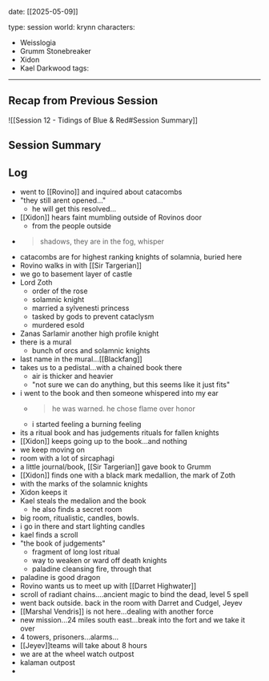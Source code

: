 date: [[2025-05-09]]

type: session
world: krynn
characters:
  - Weisslogia
  - Grumm Stonebreaker
  - Xidon
  - Kael Darkwood
tags:
---

## Recap from Previous Session

![[Session 12 - Tidings of Blue & Red#Session Summary]]

## Session Summary

## Log

- went to [[Rovino]] and inquired about catacombs
- "they still arent opened..."
	- he will get this resolved...
- [[Xidon]] hears faint mumbling outside of Rovinos door
	- from the people outside
- > shadows, they are in the fog, whisper
- catacombs are for highest ranking knights of solamnia, buried here
- Rovino walks in with [[Sir Targerian]]
- we go to basement layer of castle
- Lord Zoth
	- order of the rose
	- solamnic knight
	- married a sylvenesti princess
	- tasked by gods to prevent cataclysm
	- murdered esold
- Zanas Sarlamir another high profile knight
- there is a mural
	- bunch of orcs and solamnic knights
- last name in the mural...[[Blackfang]]
- takes us to a pedistal...with a chained book there
	- air is thicker and heavier
	- "not sure we can do anything, but this seems like it just fits"
- i went to the book and then someone whispered into my ear
	- > he was warned. he chose flame over honor
	- i started feeling a burning feeling
- its a ritual book and has judgements rituals for fallen knights
- [[Xidon]] keeps going up to the book...and nothing
- we keep moving on
- room with a lot of sircaphagi
- a little journal/book, [[Sir Targerian]] gave book to Grumm
- [[Xidon]] finds one with a black mark medallion, the mark of Zoth
- with the marks of the solamnic knights
- Xidon keeps it
- Kael steals the medalion and the book
	- he also finds a secret room
- big room, ritualistic, candles, bowls.
- i go in there and start lighting candles
- kael finds a scroll
- "the book of judgements"
	- fragment of long lost ritual
	- way to weaken or ward off death knights
	- paladine cleansing fire, through that
- paladine is good dragon
- Rovino wants us to meet up with [[Darret Highwater]]
- scroll of radiant chains....ancient magic to bind the dead, level 5 spell
- went back outside. back in the room with Darret and Cudgel, Jeyev
- [[Marshal Vendris]] is not here...dealing with another force
- new mission...24 miles south east...break into the fort and we take it over
- 4 towers, prisoners...alarms...
- [[Jeyev]]teams will take about 8 hours
- we are at the wheel watch outpost
- kalaman outpost
- 